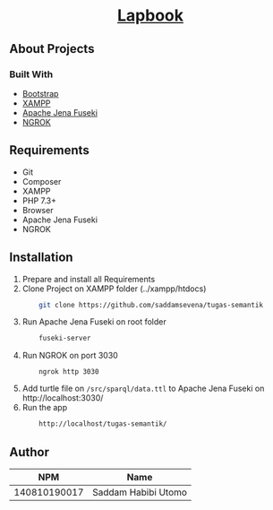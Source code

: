 <h1 align="center"><a href="https://github.com/saddamsevena/tugas-semantik" target="_blank">Lapbook</a></h1>

## About Projects



### Built With

* [Bootstrap](https://getbootstrap.com/)
* [XAMPP](https://www.apachefriends.org/download.html)
* [Apache Jena Fuseki](https://jena.apache.org/documentation/fuseki2/index.html)
* [NGROK](https://ngrok.com/)

## Requirements

<ul>
    <li>Git</li>
    <li>Composer</li>
    <li>XAMPP</li>
    <li>PHP 7.3+</li>
    <li>Browser</li>
    <li>Apache Jena Fuseki</li>
    <li>NGROK</li>
</ul>

## Installation

1. Prepare and install all Requirements
2. Clone Project on XAMPP folder (../xampp/htdocs)
    ```sh 
        git clone https://github.com/saddamsevena/tugas-semantik
    ```
3. Run Apache Jena Fuseki on root folder
    ```sh 
        fuseki-server
    ```
4. Run NGROK on port 3030
    ```
        ngrok http 3030
    ```
5. Add turtle file on `/src/sparql/data.ttl` to Apache Jena Fuseki on http://localhost:3030/
6. Run the app
    ```sh 
        http://localhost/tugas-semantik/
    ```

## Author

| NPM           | Name        |
| ------------- |-------------|
| 140810190017  | Saddam Habibi Utomo |